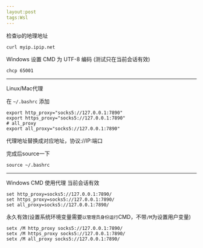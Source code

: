 ```yaml
---
layout:post
tags:Wsl
---
```


检查ip的地理地址
```
curl myip.ipip.net
```

Windows 设置 CMD 为 UTF-8 编码 (测试只在当前会话有效)
```
chcp 65001
```

---

Linux/Mac代理

在 `~/.bashrc` 添加
```
export http_proxy="socks5://127.0.0.1:7890"
export https_proxy="socks5://127.0.0.1:7890"
# all_proxy
export all_proxy="socks5://127.0.0.1:7890"
```
代理地址替换成对应地址，协议://IP:端口

完成后source一下
```
source ~/.bashrc
```

---

Windows CMD 使用代理
当前会话有效
```
set http_proxy=socks5://127.0.0.1:7890/
set https_proxy=socks5://127.0.0.1:7890/
set all_proxy=socks5://127.0.0.1:7890/
```
永久有效(设置系统环境变量需要`以管理员身份运行`CMD，不带`/M`为设置用户变量)
```
setx /M http_proxy socks5://127.0.0.1:7890/
setx /M https_proxy socks5://127.0.0.1:7890/
setx /M all_proxy socks5://127.0.0.1:7890/
```
